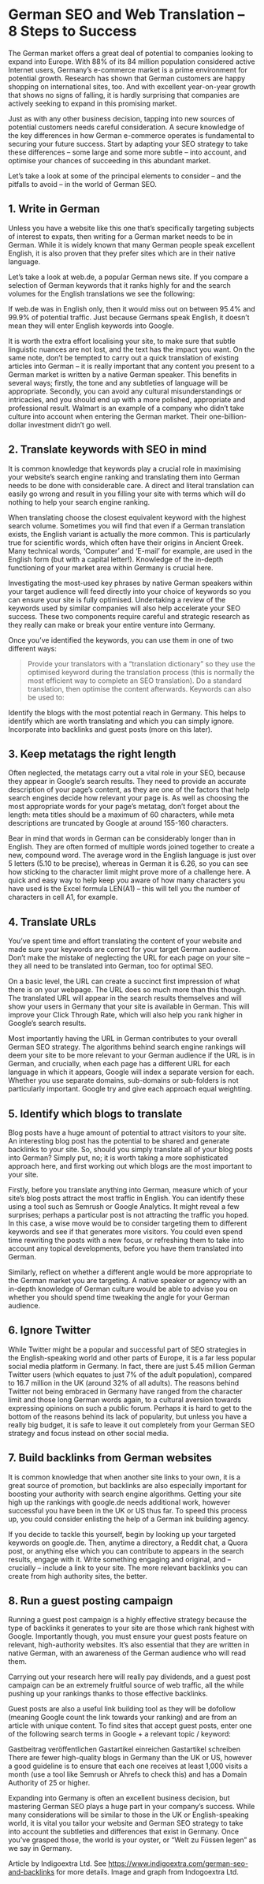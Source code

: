# German SEO and Web Translation – 8 Steps to Success

The German market offers a great deal of potential to companies looking to expand into Europe. With 88% of its 84 million population considered active Internet users, Germany’s e-commerce market is a prime environment for potential growth. Research has shown that German customers are happy shopping on international sites, too. And with excellent year-on-year growth that shows no signs of falling, it is hardly surprising that companies are actively seeking to expand in this promising market.

Just as with any other business decision, tapping into new sources of potential customers needs careful consideration. A secure knowledge of the key differences in how German e-commerce operates is fundamental to securing your future success. Start by adapting your SEO strategy to take these differences – some large and some more subtle – into account, and optimise your chances of succeeding in this abundant market.

Let’s take a look at some of the principal elements to consider – and the pitfalls to avoid – in the world of German SEO.

## 1. Write in German
Unless you have a website like this one that’s specifically targeting subjects of interest to expats, then writing for a German market needs to be in German. While it is widely known that many German people speak excellent English, it is also proven that they prefer sites which are in their native language.

Let’s take a look at web.de, a popular German news site. If you compare a selection of German keywords that it ranks highly for and the search volumes for the English translations we see the following:

If web.de was in English only, then it would miss out on between 95.4% and 99.9% of potential traffic. Just because Germans speak English, it doesn’t mean they will enter English keywords into Google.

It is worth the extra effort localising your site, to make sure that subtle linguistic nuances are not lost, and the text has the impact you want. On the same note, don’t be tempted to carry out a quick translation of existing articles into German – it is really important that any content you present to a German market is written by a native German speaker. This benefits in several ways; firstly, the tone and any subtleties of language will be appropriate. Secondly, you can avoid any cultural misunderstandings or intricacies, and you should end up with a more polished, appropriate and professional result. Walmart is an example of a company who didn’t take culture into account when entering the German market. Their one-billion-dollar investment didn’t go well.

## 2. Translate keywords with SEO in mind
It is common knowledge that keywords play a crucial role in maximising your website’s search engine ranking and translating them into German needs to be done with considerable care. A direct and literal translation can easily go wrong and result in you filling your site with terms which will do nothing to help your search engine ranking.

When translating choose the closest equivalent keyword with the highest search volume. Sometimes you will find that even if a German translation exists, the English variant is actually the more common. This is particularly true for scientific words, which often have their origins in Ancient Greek. Many technical words, ‘Computer’ and ‘E-mail’ for example, are used in the English form (but with a capital letter!). Knowledge of the in-depth functioning of your market area within Germany is crucial here.

Investigating the most-used key phrases by native German speakers within your target audience will feed directly into your choice of keywords so you can ensure your site is fully optimised. Undertaking a review of the keywords used by similar companies will also help accelerate your SEO success. These two components require careful and strategic research as they really can make or break your entire venture into Germany.

Once you’ve identified the keywords, you can use them in one of two different ways:

>Provide your translators with a “translation dictionary” so they use the optimised keyword during the translation process (this is normally the most efficient way to complete an SEO translation).
Do a standard translation, then optimise the content afterwards.
Keywords can also be used to:

Identify the blogs with the most potential reach in Germany. This helps to identify which are worth translating and which you can simply ignore.
Incorporate into backlinks and guest posts (more on this later).

## 3. Keep metatags the right length
Often neglected, the metatags carry out a vital role in your SEO, because they appear in Google’s search results. They need to provide an accurate description of your page’s content, as they are one of the factors that help search engines decide how relevant your page is. As well as choosing the most appropriate words for your page’s metatag, don’t forget about the length: meta titles should be a maximum of 60 characters, while meta descriptions are truncated by Google at around 155-160 characters.

Bear in mind that words in German can be considerably longer than in English. They are often formed of multiple words joined together to create a new, compound word. The average word in the English language is just over 5 letters (5.10 to be precise), whereas in German it is 6.26, so you can see how sticking to the character limit might prove more of a challenge here. A quick and easy way to help keep you aware of how many characters you have used is the Excel formula LEN(A1) – this will tell you the number of characters in cell A1, for example.

## 4. Translate URLs
You’ve spent time and effort translating the content of your website and made sure your keywords are correct for your target German audience. Don’t make the mistake of neglecting the URL for each page on your site – they all need to be translated into German, too for optimal SEO.

On a basic level, the URL can create a succinct first impression of what there is on your webpage. The URL does so much more than this though. The translated URL will appear in the search results themselves and will show your users in Germany that your site is available in German. This will improve your Click Through Rate, which will also help you rank higher in Google’s search results.

Most importantly having the URL in German contributes to your overall German SEO strategy. The algorithms behind search engine rankings will deem your site to be more relevant to your German audience if the URL is in German, and crucially, when each page has a different URL for each language in which it appears, Google will index a separate version for each. Whether you use separate domains, sub-domains or sub-folders is not particularly important. Google try and give each approach equal weighting.

## 5. Identify which blogs to translate
Blog posts have a huge amount of potential to attract visitors to your site. An interesting blog post has the potential to be shared and generate backlinks to your site. So, should you simply translate all of your blog posts into German? Simply put, no; it is worth taking a more sophisticated approach here, and first working out which blogs are the most important to your site.

Firstly, before you translate anything into German, measure which of your site’s blog posts attract the most traffic in English. You can identify these using a tool such as Semrush or Google Analytics. It might reveal a few surprises; perhaps a particular post is not attracting the traffic you hoped. In this case, a wise move would be to consider targeting them to different keywords and see if that generates more visitors. You could even spend time rewriting the posts with a new focus, or refreshing them to take into account any topical developments, before you have them translated into German.

Similarly, reflect on whether a different angle would be more appropriate to the German market you are targeting. A native speaker or agency with an in-depth knowledge of German culture would be able to advise you on whether you should spend time tweaking the angle for your German audience.

## 6. Ignore Twitter
While Twitter might be a popular and successful part of SEO strategies in the English-speaking world and other parts of Europe, it is a far less popular social media platform in Germany. In fact, there are just 5.45 million German Twitter users (which equates to just 7% of the adult population), compared to 16.7 million in the UK (around 32% of all adults). The reasons behind Twitter not being embraced in Germany have ranged from the character limit and those long German words again, to a cultural aversion towards expressing opinions on such a public forum. Perhaps it is hard to get to the bottom of the reasons behind its lack of popularity, but unless you have a really big budget, it is safe to leave it out completely from your German SEO strategy and focus instead on other social media.

## 7. Build backlinks from German websites
It is common knowledge that when another site links to your own, it is a great source of promotion, but backlinks are also especially important for boosting your authority with search engine algorithms. Getting your site high up the rankings with google.de needs additional work, however successful you have been in the UK or US thus far. To speed this process up, you could consider enlisting the help of a German ink building agency.

If you decide to tackle this yourself, begin by looking up your targeted keywords on google.de. Then, anytime a directory, a Reddit chat, a Quora post, or anything else which you can contribute to appears in the search results, engage with it. Write something engaging and original, and – crucially – include a link to your site. The more relevant backlinks you can create from high authority sites, the better.

## 8. Run a guest posting campaign
Running a guest post campaign is a highly effective strategy because the type of backlinks it generates to your site are those which rank highest with Google. Importantly though, you must ensure your guest posts feature on relevant, high-authority websites. It’s also essential that they are written in native German, with an awareness of the German audience who will read them.

Carrying out your research here will really pay dividends, and a guest post campaign can be an extremely fruitful source of web traffic, all the while pushing up your rankings thanks to those effective backlinks.

Guest posts are also a useful link building tool as they will be dofollow (meaning Google count the link towards your ranking) and are from an article with unique content. To find sites that accept guest posts, enter one of the following search terms in Google + a relevant topic / keyword:

Gastbeitrag veröffentlichen
Gastartikel einreichen
Gastartikel schreiben
There are fewer high-quality blogs in Germany than the UK or US, however a good guideline is to ensure that each one receives at least 1,000 visits a month (use a tool like Semrush or Ahrefs to check this) and has a Domain Authority of 25 or higher.

Expanding into Germany is often an excellent business decision, but mastering German SEO plays a huge part in your company’s success. While many considerations will be similar to those in the UK or English-speaking world, it is vital you tailor your website and German SEO strategy to take into account the subtleties and differences that exist in Germany. Once you’ve grasped those, the world is your oyster, or “Welt zu Füssen legen” as we say in Germany.

Article by Indigoextra Ltd. See https://www.indigoextra.com/german-seo-and-backlinks for more details. Image and graph from Indogoextra Ltd.